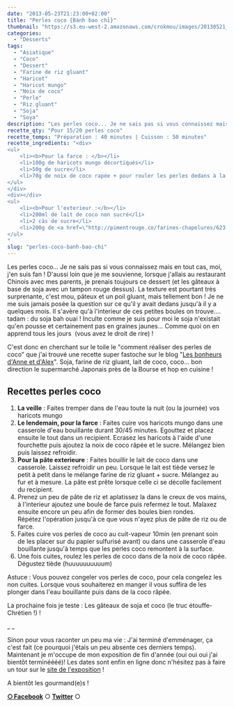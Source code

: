 ```yaml
---
date: "2013-05-23T21:23:00+02:00"
title: "Perles coco {Bánh bao chỉ}"
thumbnail: "https://s3.eu-west-2.amazonaws.com/crokmou/images/20130521_perle_coco_b--nh_bao_ch---_0012.jpg"
categories:
  - "Desserts"
tags:
  - "Asiatique"
  - "Coco"
  - "Dessert"
  - "Farine de riz gluant"
  - "Haricot"
  - "Haricot mungo"
  - "Noix de coco"
  - "Perle"
  - "Riz gluant"
  - "Soja"
  - "Soya"
description: "Les perles coco... Je ne sais pas si vous connaissez mais en tout cas, moi, j'en suis fan ! D'aussi loin que je me souvienne, lorsque j'allais au ..."
recette_qty: "Pour 15/20 perles coco"
recette_temps: "Préparation : 40 minutes | Cuisson : 50 minutes"
recette_ingredients: "<div>
<ul>
 	<li><b>Pour la farce : </b></li>
 	<li>100g de haricots mungo décortiqués</li>
 	<li>50g de sucre</li>
 	<li>70g de noix de coco rapée + pour rouler les perles dedans à la fin</li>
</ul>
</div>
<div></div>
<ul>
 	<li><b>Pour l'exterieur :</b></li>
 	<li>200ml de lait de coco non sucré</li>
 	<li>2 càs de sucre</li>
 	<li>200g de <a href=\"http://pimentrouge.co/farines-chapelures/623-farine-de-riz-gluant-400g-cock.html\" target=\"_blank\" rel=\"nofollow noopener\">farine de riz gluant</a></li>
</ul>
"
slug: "perles-coco-banh-bao-chi"
---
```


Les perles coco... Je ne sais pas si vous connaissez mais en tout cas, moi, j'en suis fan ! D'aussi loin que je me souvienne, lorsque j'allais au restaurant Chinois avec mes parents, je prenais toujours ce dessert (et les gâteaux à base de soja avec un tampon rouge dessus). La texture est pourtant très surprenante, c'est mou, pâteux et un poil gluant, mais tellement bon ! Je ne me suis jamais posée la question sur ce qu'il y avait dedans jusqu'à il y a quelques mois. Il s'avère qu'à l'interieur de ces petites boules on trouve.... tadam : du soja bah ouai ! Inculte comme je suis pour moi le soja n'existait qu'en pousse et certainement pas en graines jaunes... Comme quoi on en apprend tous les jours  (vous avez le droit de rire) !

C'est donc en cherchant sur le toile le "comment réaliser des perles de coco" que j'ai trouvé une recette super fastoche sur le blog "[Les bonheurs d'Anne et d'Alex](http://www.lesbonheurs.fr/2013/02/perles-de-coco-ou-banh-bao-chi.html)". Soja, farine de riz gluant, lait de coco, coco... bon direction le supermarché Japonais près de la Bourse et hop en cuisine !

## **Recettes perles coco**

1.  **La veille** : Faites tremper dans de l'eau toute la nuit (ou la journée) vos haricots mungo
2.  **Le lendemain, pour la farce** : Faites cuire vos haricots mungo dans une casserole d'eau bouillante durant 30/45 minutes. Egouttez et placez ensuite le tout dans un recipient. Ecrasez les haricots à l'aide d'une fourchette puis ajoutez la noix de coco râpée et le sucre. Mélangez bien puis laissez refroidir.
3.  **Pour la pâte exterieure** : Faites bouillir le lait de coco dans une casserole. Laissez refroidir un peu. Lorsque le lait est tiède versez le petit à petit dans le mélange farine de riz gluant + sucre. Mélangez au fur et à mesure. La pâte est prête lorsque celle ci se décolle facilement du recipient.
4.  Prenez un peu de pâte de riz et aplatissez la dans le creux de vos mains, à l'interieur ajoutez une boule de farce puis refermez le tout. Malaxez ensuite encore un peu afin de former des boules bien rondes. Répétez l'opération jusqu'à ce que vous n'ayez plus de pâte de riz ou de farce.
5.  Faites cuire vos perles de coco au cuit-vapeur 10min (en prenant soin de les placer sur du papier sulfurisé avant) ou dans une casserole d'eau bouillante jusqu'à temps que les perles coco remontent à la surface.
6.  Une fois cuites, roulez les perles de coco dans de la noix de coco râpée. Dégustez tiède (huuuuuuuuuum)

Astuce : Vous pouvez congeler vos perles de coco, pour cela congelez les non cuites. Lorsque vous souhaiterez en manger il vous suffira de les plonger dans l'eau bouillante puis dans de la coco râpée.

La prochaine fois je teste : Les gâteaux de soja et coco (le truc étouffe-Chrétien !) !

_ _

Sinon pour vous raconter un peu ma vie : J'ai terminé d'emménager, ça c'est fait (ce pourquoi j'étais un peu absente ces derniers temps). Maintenant je m'occupe de mon exposition de fin d'année (oui oui oui j'ai bientôt terminéééé)! Les dates sont enfin en ligne donc n'hésitez pas à faire un tour sur le [site de l'exposition](http://www.expophotohelb.com/) !

A bientôt les gourmand(e)s !

[**○<span style="font-size: xx-small; margin: 0px; outline: 0px; padding: 0px;"><span style="font-family: Arial, Helvetica, sans-serif; margin: 0px; outline: 0px; padding: 0px;"> </span></span>Facebook**](https://www.facebook.com/pages/CroKMou/148093255259077) ○ [**Twitter**](https://twitter.com/Crokmou) ○